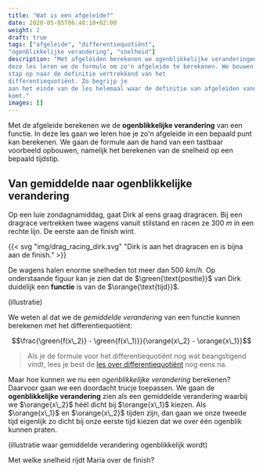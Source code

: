 ```yaml
---
title: "Wat is een afgeleide?"
date: 2020-05-05T06:48:10+02:00
weight: 2
draft: true
tags: ["afgeleide", "differentiequotiënt", 
"ogenblikkelijke verandering", "snelheid"]
description: "Met afgeleiden berekenen we ogenblikkelijke veranderingen. In
deze les leren we de formule om zo'n afgeleide te berekenen. We bouwen stap per
stap op naar de definitie vertrekkend van het
differentiequotiënt. Zo begrijp je
aan het einde van de les helemaal waar de definitie van afgeleiden vandaan
komt."
images: []
---
```


Met de afgeleide berekenen we de **ogenblikkelijke verandering** van een
functie. In deze les gaan we leren hoe je zo'n afgeleide in een bepaald punt
kan berekenen. We gaan de formule aan de hand van een tastbaar voorbeeld
opbouwen, namelijk het berekenen van de snelheid op een bepaald tijdstip.


## Van gemiddelde naar ogenblikkelijke verandering

Op een luie zondagnamiddag, gaat Dirk al eens graag dragracen. Bij een dragrace
vertrekken twee wagens vanuit stilstand en racen ze $300~\si{m}$ in een rechte
lijn. De eerste aan de finish wint.

{{< svg "img/drag_racing_dirk.svg" "Dirk is aan het dragracen en is bijna aan de finish." >}}

De wagens halen enorme snelheden tot meer dan $500~\si{km/h}$. Op onderstaande
figuur kan je zien dat de $\green{\text{positie}}$ van Dirk duidelijk een
**functie** is van de $\orange{\text{tijd}}$. 

(illustratie)

We weten al dat we de *gemiddelde verandering* van een functie kunnen berekenen
met het differentiequotiënt:

$$\frac{\green{f(x\_2)} - \green{f(x\_1)}}{\orange{x\_2} - \orange{x\_1}}$$

> Als je de formule voor het differentiequotiënt nog wat beangstigend vindt, lees je best de [les over differentiequotiënt](../differentiequotient) nog eens na.

Maar hoe kunnen we nu een *ogenblikkelijke verandering* berekenen? Daarvoor
gaan we een doordacht trucje toepassen. We gaan de **ogenblikkelijke
verandering** zien als een gemiddelde verandering waarbij we $\orange{x\_2}$
héél dicht bij $\orange{x\_1}$ kiezen. Als $\orange{x\_1}$ en $\orange{x\_2}$
tijden zijn, dan gaan we onze tweede tijd eigenlijk zo dicht bij onze eerste
tijd kiezen dat we over één ogenblik kunnen praten.

(illustratie waar gemiddelde verandering ogenblikkelijk wordt)

Met welke snelheid rijdt Maria over de finish?

